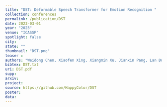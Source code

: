 ```yaml
---
title: "DST: Deformable Speech Transformer for Emotion Recognition "
collection: conferences
permalink: /publication/DST
date: 2023-03-01
year: "2023"
venue: "ICASSP"
spotlight: false
city: 
state: ""
thumbnail: "DST.png"
teaser : 
authors: "Weidong Chen, Xiaofen Xing, Xiangmin Xu, Jianxin Pang, Lan Du "
bibtex: DST.txt
uri: DST.pdf
supp:
arxiv: 
project: 
source: https://github.com/HappyColor/DST
poster: 
data:
---
```

